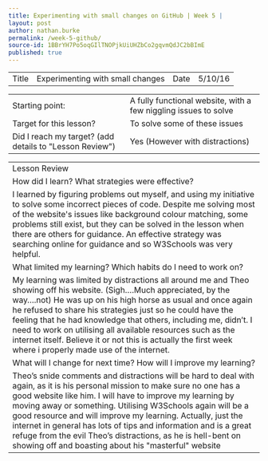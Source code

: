```yaml
---
title: Experimenting with small changes on GitHub | Week 5 |
layout: post
author: nathan.burke
permalink: /week-5-github/
source-id: 1BBrYH7Po5oqGIlTNOPjkUiUHZbCo2gqvmQdJC2bBImE
published: true
---
```

<table>
  <tr>
    <td>Title</td>
    <td>Experimenting with small changes</td>
    <td>Date</td>
    <td>5/10/16</td>
  </tr>
</table>


<table>
  <tr>
    <td>Starting point:</td>
    <td>A fully functional website, with a few niggling issues to solve</td>
  </tr>
  <tr>
    <td>Target for this lesson?</td>
    <td>To solve some of these issues</td>
  </tr>
  <tr>
    <td>Did I reach my target? 
(add details to "Lesson Review")</td>
    <td> Yes (However with distractions)</td>
  </tr>
</table>


<table>
  <tr>
    <td>Lesson Review</td>
  </tr>
  <tr>
    <td>How did I learn? What strategies were effective? </td>
  </tr>
  <tr>
    <td>I learned by figuring problems out myself, and using my initiative to solve some incorrect pieces of code. Despite me solving most of the website's issues like background colour matching, some problems still exist, but they can be solved in the lesson when there are others for guidance. An effective strategy was searching online for guidance and so W3Schools was very helpful.</td>
  </tr>
  <tr>
    <td>What limited my learning? Which habits do I need to work on? </td>
  </tr>
  <tr>
    <td>My learning was limited by distractions all around me and Theo showing off his website. (Sigh….Much appreciated, by the way….not) He was up on his high horse as usual and once again he refused to share his strategies just so he could have the feeling that he had knowledge that others, including me, didn’t. I need to work on utilising all available resources such as the internet itself. Believe it or not this is actually the first week where i properly made use of the internet.</td>
  </tr>
  <tr>
    <td>What will I change for next time? How will I improve my learning?</td>
  </tr>
  <tr>
    <td>Theo’s snide comments and distractions will be hard to deal with again, as it is his personal mission to make sure no one has a good website like him. I will have to improve my learning  by moving away or something. Utilising W3Schools again will be a good resource and will improve my learning. Actually, just the internet in general has lots of tips and information and is a great refuge from the evil Theo’s distractions, as he is hell-bent on showing off and boasting about his "masterful" website</td>
  </tr>
</table>


